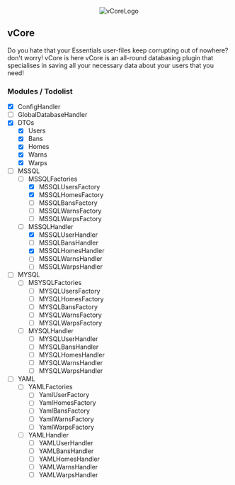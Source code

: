 <span style="display:block;text-align:center">![vCoreLogo](https://i.imgur.com/ys4nNJg.png)</span>
## vCore
Do you hate that your Essentials user-files keep corrupting out of nowhere? don't worry! vCore is here
vCore is an all-round databasing plugin that specialises in saving all your necessary data about your users that you need!

### Modules / Todolist

- [x] ConfigHandler
- [ ] GlobalDatabaseHandler
- [x] DTOs
  - [x] Users
  - [x] Bans
  - [x] Homes
  - [x] Warns
  - [x] Warps
  
- [ ] MSSQL
  - [ ] MSSQLFactories
    - [x] MSSQLUsersFactory
    - [x] MSSQLHomesFactory
    - [ ] MSSQLBansFactory
    - [ ] MSSQLWarnsFactory
    - [ ] MSSQLWarpsFactory
  - [ ] MSSQLHandler
    - [x] MSSQLUserHandler  
    - [ ] MSSQLBansHandler
    - [x] MSSQLHomesHandler
    - [ ] MSSQLWarnsHandler
    - [ ] MSSQLWarpsHandler
- [ ] MYSQL
  - [ ] MSYSQLFactories
    - [ ] MYSQLUsersFactory
    - [ ] MYSQLHomesFactory
    - [ ] MYSQLBansFactory
    - [ ] MYSQLWarnsFactory
    - [ ] MYSQLWarpsFactory
  - [ ] MYSQLHandler
    - [ ] MYSQLUserHandler
    - [ ] MYSQLBansHandler
    - [ ] MYSQLHomesHandler
    - [ ] MYSQLWarnsHandler
    - [ ] MYSQLWarpsHandler
- [ ] YAML
  - [ ] YAMLFactories
    - [ ] YamlUserFactory
    - [ ] YamlHomesFactory
    - [ ] YamlBansFactory
    - [ ] YamlWarnsFactory
    - [ ] YamlWarpsFactory
  - [ ] YAMLHandler
    - [ ] YAMLUserHandler
    - [ ] YAMLBansHandler
    - [ ] YAMLHomesHandler
    - [ ] YAMLWarnsHandler
    - [ ] YAMLWarpsHandler
